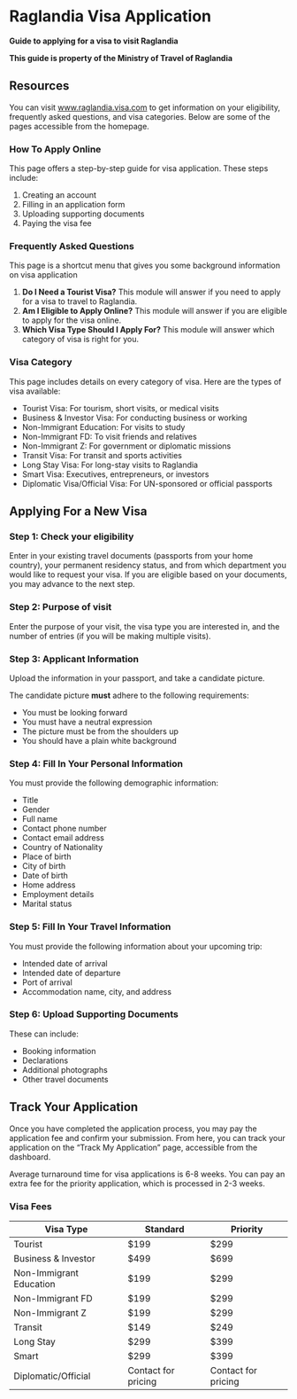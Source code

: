 # Raglandia Visa Application
__Guide to applying for a visa to visit Raglandia__

__This guide is property of the Ministry of Travel of Raglandia__

## Resources

You can visit www.raglandia.visa.com to get information on your eligibility, frequently asked questions, and visa categories. Below are some of the pages accessible from the homepage.

### How To Apply Online
This page offers a step-by-step guide for visa application. These steps include:

1. Creating an account
2. Filling in an application form
3. Uploading supporting documents
4. Paying the visa fee

### Frequently Asked Questions
This page is a shortcut menu that gives you some background information on visa application

1. **Do I Need a Tourist Visa?** This module will answer if you need to apply for a visa to travel to Raglandia.
2. **Am I Eligible to Apply Online?** This module will answer if you are eligible to apply for the visa online.
3. **Which Visa Type Should I Apply For?** This module will answer which category of visa is right for you.

### Visa Category
This page includes details on every category of visa. Here are the types of visa available:
- Tourist Visa: For tourism, short visits, or medical visits
- Business & Investor Visa: For conducting business or working
- Non-Immigrant Education: For visits to study
- Non-Immigrant FD: To visit friends and relatives
- Non-Immigrant Z: For government or diplomatic missions
- Transit Visa: For transit and sports activities
- Long Stay Visa: For long-stay visits to Raglandia
- Smart Visa: Executives, entrepreneurs, or investors
- Diplomatic Visa/Official Visa: For UN-sponsored or official passports

## Applying For a New Visa

### Step 1: Check your eligibility
Enter in your existing travel documents (passports from your home country), your permanent residency status, and from which department you would like to request your visa. If you are eligible based on your documents, you may advance to the next step.

### Step 2: Purpose of visit
Enter the purpose of your visit, the visa type you are interested in, and the number of entries (if you will be making multiple visits).

### Step 3: Applicant Information
Upload the information in your passport, and take a candidate picture.

The candidate picture **must** adhere to the following requirements:
- You must be looking forward
- You must have a neutral expression
- The picture must be from the shoulders up
- You should have a plain white background

### Step 4: Fill In Your Personal Information
You must provide the following demographic information:

- Title
- Gender
- Full name
- Contact phone number
- Contact email address
- Country of Nationality
- Place of birth
- City of birth
- Date of birth
- Home address
- Employment details
- Marital status

### Step 5: Fill In Your Travel Information
You must provide the following information about your upcoming trip:

- Intended date of arrival
- Intended date of departure
- Port of arrival
- Accommodation name, city, and address

### Step 6: Upload Supporting Documents
These can include:

- Booking information
- Declarations
- Additional photographs
- Other travel documents

## Track Your Application
Once you have completed the application process, you may pay the application fee and confirm your submission. From here, you can track your application on the “Track My Application” page, accessible from the dashboard.

Average turnaround time for visa applications is 6-8 weeks. You can pay an extra fee for the priority application, which is processed in 2-3 weeks.

### Visa Fees

| Visa Type | Standard | Priority |
| --------- | -------- | -------- |
| Tourist | $199 | $299 |
| Business & Investor | $499 | $699 |
| Non-Immigrant Education | $199 | $299 |
| Non-Immigrant FD | $199 | $299 |
| Non-Immigrant Z | $199 | $299 |
| Transit | $149 | $249 |
| Long Stay | $299 | $399 |
| Smart | $299 | $399 |
| Diplomatic/Official | Contact for pricing | Contact for pricing |
